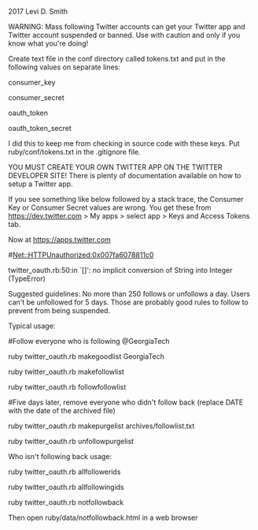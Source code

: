 2017 Levi D. Smith

WARNING:  Mass following Twitter accounts can get your Twitter app and Twitter account suspended or banned.  Use with caution and only if you know what you're doing!


Create text file in the conf directory called tokens.txt and put in the following values on separate lines:

consumer_key

consumer_secret

oauth_token

oauth_token_secret

I did this to keep me from checking in source code with these keys.  Put ruby/conf/tokens.txt in the .gitignore file.

YOU MUST CREATE YOUR OWN TWITTER APP ON THE TWITTER DEVELOPER SITE!  There is plenty of documentation available on how to setup a Twitter app.



If you see something like below followed by a stack trace, the Consumer Key or Consumer Secret values are wrong.  You get these from https://dev.twitter.com > My apps > select app > Keys and Access Tokens tab.

Now at https://apps.twitter.com

#<Net::HTTPUnauthorized:0x007fa6078811c0>

twitter_oauth.rb:50:in `[]': no implicit conversion of String into Integer (TypeError)

Suggested guidelines: No more than 250 follows or unfollows a day.  Users can't be unfollowed for 5 days.  Those are probably good rules to follow to prevent from being suspended.



Typical usage:

#Follow everyone who is following @GeorgiaTech

ruby twitter_oauth.rb makegoodlist GeorgiaTech

ruby twitter_oauth.rb makefollowlist 

ruby twitter_oauth.rb followfollowlist



#Five days later, remove everyone who didn't follow back (replace DATE with the date of the archived file)

ruby twitter_oauth.rb makepurgelist archives/followlist<DATE>.txt

ruby twitter_oauth.rb unfollowpurgelist



Who isn't following back usage:

ruby twitter_oauth.rb allfollowerids <username>

ruby twitter_oauth.rb allfollowingids <username>

ruby twitter_oauth.rb notfollowback 

Then open ruby/data/notfollowback.html in a web browser
